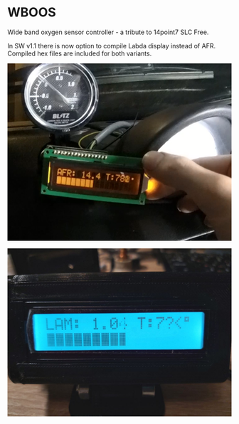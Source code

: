 # WBOOS
Wide band oxygen sensor controller - a tribute to 14point7 SLC Free.

In SW v1.1 there is now option to compile Labda display instead of AFR. Compiled hex files are included for both variants.

![AFR mode](AFR_display.PNG)

![Lambda mode](Lambda_display.jpg)
